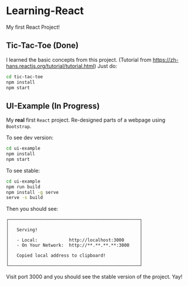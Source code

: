 # Learning-React
My first React Project!

## Tic-Tac-Toe (Done)
I learned the basic concepts from this project. (Tutorial from <https://zh-hans.reactjs.org/tutorial/tutorial.html>)
Just do:
```bash
cd tic-tac-toe
npm install
npm start
```

## UI-Example (In Progress)
My **real** first `React` project. Re-designed parts of a webpage using `Bootstrap`.

To see dev version:
```bash
cd ui-example
npm install
npm start
```

To see stable:
```bash
cd ui-example
npm run build
npm install -g serve
serve -s build
```

Then you should see:
```
┌──────────────────────────────────────────────────┐
│                                                  │
│   Serving!                                       │
│                                                  │
│   - Local:            http://localhost:3000      │
│   - On Your Network:  http://**.**.**.**:3000    │
│                                                  │
│   Copied local address to clipboard!             │
│                                                  │
└──────────────────────────────────────────────────┘
```

Visit port 3000 and you should see the stable version of the project.
Yay!